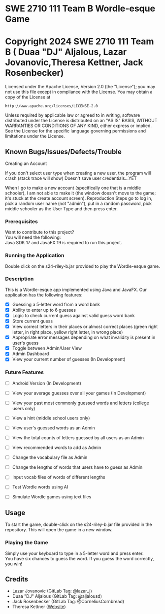 # SWE 2710 111 Team B Wordle-esque Game
# Copyright 2024 SWE 2710 111 Team B ( Duaa "DJ" Aljalous, Lazar Jovanovic,Theresa Kettner, Jack Rosenbecker)

Licensed under the Apache License, Version 2.0 (the "License");
you may not use this file except in compliance with the License.
You may obtain a copy of the License at

    http://www.apache.org/licenses/LICENSE-2.0

Unless required by applicable law or agreed to in writing, software
distributed under the License is distributed on an "AS IS" BASIS,
WITHOUT WARRANTIES OR CONDITIONS OF ANY KIND, either express or implied.
See the License for the specific language governing permissions and
limitations under the License.
## Known Bugs/Issues/Defects/Trouble



Creating an Account

If you don't select user type when creating a new user, the program will crash (stack trace will show)
Doesn't save user credentials...YET


When I go to make a new account (specifically one that is a middle schooler), I am not able to make it (the window doesn't move to the game; it's stuck at the create account screen).
Reproduction Steps
go to log in, pick a random user name (not "admin"), put in a random password, pick middle schooler as the User Type and then press enter.


### Prerequisites

Want to contribute to this project? \
You will need the following: \
Java SDK 17 and JavaFX 19 is required to run this project.

### Running the Application
Double click on the s24-riley-b.jar provided to play the Wordle-esque game.

### Description
This is a Wordle-esque app implemented using Java and JavaFX. Our application has the following features: 
- [x] Guessing a 5-letter word from a word bank
- [x] Ability to enter up to 6 guesses
- [x] Logic to check current guess against valid guess word bank
- [x] Store current guess
- [x] View correct letters in their places or almost correct places (green right letter, in right place, yellow right letter, in wrong place)
- [x] Appropriate error messages depending on what invalidity is present in user's guess
- [x] Toggle between Admin/User View
- [x] Admin Dashboard 
- [x] View your current number of guesses (In Development)
### Future Features
- [ ] Android Version (In Development)
- [ ] View your average guesses over all your games (In Development)
- [ ] View your past most commonly guessed words and letters (college users only)
- [ ] View a hint (middle school users only)
- [ ] View user's guessed words as an Admin
- [ ] View the total counts of letters guessed by all users as an Admin
- [ ] View recommended words to add as Admin
- [ ] Change the vocabulary file as Admin
- [ ] Change the lengths of words that users have to guess as Admin
- [ ] Input vocab files of words of different lengths
- [ ] Test Wordle words using AI
- [ ] Simulate Wordle games using text files


## Usage

To start the game, double-click on the s24-riley-b.jar file provided in the repository. 
This will open the game in a new window.
### Playing the Game
Simply use your keyboard to type in a 5-letter word and press enter.\
You have six chances to guess the word. If you guess the word correctly, you win!

## Credits
- Lazar Jovanovic (GitLab Tag: @lazar_j)
- Duaa "DJ" Aljalous (GitLab Tag: @aljalousd)
- Jack Rosenbecker (GitLab Tag: @CorneliusCornbread)
- Theresa Kettner ([Website](https://lazermaker.wixsite.com/theresakettner/))